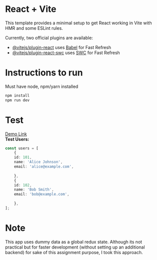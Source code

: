# React + Vite

This template provides a minimal setup to get React working in Vite with HMR and some ESLint rules.

Currently, two official plugins are available:

- [@vitejs/plugin-react](https://github.com/vitejs/vite-plugin-react/blob/main/packages/plugin-react/README.md) uses [Babel](https://babeljs.io/) for Fast Refresh
- [@vitejs/plugin-react-swc](https://github.com/vitejs/vite-plugin-react-swc) uses [SWC](https://swc.rs/) for Fast Refresh


# Instructions to run  

Must have node, npm/yarn installed
```bash
npm install
npm run dev
```


# Test 
[Demo Link](https://course-management-sabj.onrender.com/)  
**Test Users:**
```ts
const users = [
    {
    id: 101,
    name: 'Alice Johnson',
    email: 'alice@example.com',
 
    },
    {
    id: 102,
    name: 'Bob Smith',
    email: 'bob@example.com',
    
    },
];
```

# Note

This app uses dummy data as a global redux state. Although its not practical but for faster development (without setting up an additional backend) for sake of this assignment purpose, I took this approach. 